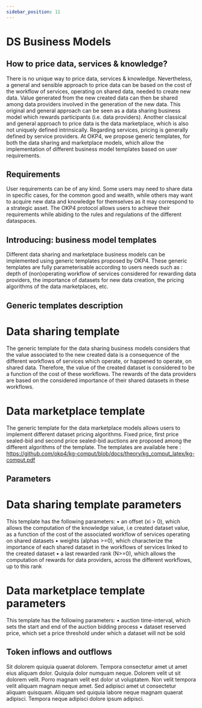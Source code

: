 ```yaml
---
sidebar_position: 11
---
```


# DS Business Models

## How to price data, services & knowledge?

There is no unique way to price data, services & knowledge.  Nevertheless, a general and sensible approach to price data can be based on the cost of the workflow of services, operating on shared data, needed to create new data.  Value generated from the new created data can then be shared among data providers involved in the generation of the new data.  This original and general approach can be seen as a data sharing business model which rewards participants (i.e. data providers).  Another classical and general approach to price data is the data marketplace, which is also not uniquely defined intrinsically.  Regarding services, pricing is generally defined by service providers.  At OKP4, we propose generic templates, for both the data sharing and marketplace models, which allow the implementation of different business model templates based on user requirements.

## Requirements

User requirements can be of any kind.  Some users may need to share data in specific cases, for the common good and wealth, while others may want to acquire new data and knowledge for themselves as it may correspond to a strategic asset.  The OKP4 protocol allows users to achieve their requirements while abiding to the rules and regulations of the different dataspaces. 

## Introducing: business model templates

Different data sharing and marketplace business models can be implemented using generic templates proposed by OKP4.  These generic templates are fully parameterisable according to users needs such as : depth of (non)operating workflow of services considered for rewarding data providers, the importance of datasets for new data creation, the pricing algorithms of the data marketplaces, etc.

## Generic templates description

# Data sharing template

The generic template for the data sharing business models considers that the value associated to the new created data is a consequence of the different workflows of services which operate, or happened to operate, on shared data.  Therefore, the value of the created dataset is considered to be a function of the cost of these workflows.  The rewards of the data providers are based on the considered importance of their shared datasets in these workflows. 

# Data marketplace template
The generic template for the data marketplace models allows users to implement different dataset pricing algorithms.  Fixed price, first price sealed-bid and second price sealed-bid auctions are proposed among the different algorithms of the template.
The templates are available here : https://github.com/okp4/kg-comput/blob/docs/theory/kg_comput_latex/kg-comput.pdf

## Parameters

# Data sharing template parameters

This template has the following parameters:
    • an offset (xi > 0), which allows the computation of the knowledge value, i.e created dataset value, as a function of the cost of the associated workflow of services operating on shared datasets
    • weights (alphas >=0), which characterize the importance of each shared dataset in the workflows of services linked to the created dataset 
    • a last rewarded rank (N>=0), which allows the computation of rewards for data providers, across the different workflows, up to this rank

# Data marketplace template parameters

This template has the following parameters:
    • auction time-interval, which sets the start and end of the auction bidding process
    • dataset reserved price, which set a price threshold under which a dataset will not be sold
    
## Token inflows and outflows

Sit dolorem quiquia quaerat dolorem. Tempora consectetur amet ut amet eius aliquam dolor. Quiquia dolor numquam neque. Dolorem velit ut sit dolorem velit. Porro magnam velit est dolor ut voluptatem. Non velit tempora velit aliquam magnam neque amet. Sed adipisci amet ut consectetur aliquam quisquam. Aliquam sed quiquia labore neque magnam quaerat adipisci. Tempora neque adipisci dolore ipsum adipisci.
